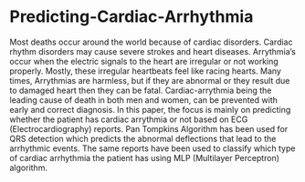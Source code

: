 # Predicting-Cardiac-Arrhythmia
Most deaths occur around the world because of cardiac disorders. Cardiac rhythm disorders may cause severe strokes and heart diseases. Arrythmia’s occur when the electric signals to the heart are irregular or not working properly. Mostly, these irregular heartbeats feel like racing hearts. Many times, Arrythmias are harmless, but if they are abnormal or they result due to damaged heart then they can be fatal. Cardiac-arrythmia being the leading cause of death in both men and women, can be prevented with early and correct diagnosis. In this paper, the focus is mainly on predicting whether the patient has cardiac arrythmia or not based on ECG (Electrocardiography) reports. Pan Tompkins Algorithm has been used for QRS detection which predicts the abnormal deflections that lead to the arrhythmic events. The same reports have been used to classify which type of cardiac arrhythmia the patient has using MLP (Multilayer Perceptron) algorithm.

